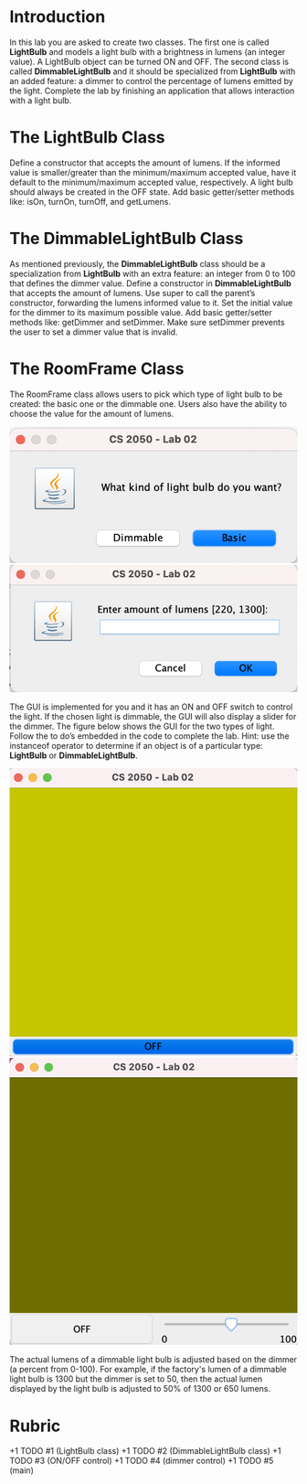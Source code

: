 # Introduction

In this lab you are asked to create two classes. The first one is called **LightBulb** and models a light bulb with a brightness in lumens (an integer value). A LightBulb object can be turned ON and OFF. The second class is called **DimmableLightBulb** and it should be specialized from **LightBulb** with an added feature: a dimmer to control the percentage of lumens emitted by the light. Complete the lab by finishing an application that allows interaction with a light bulb. 

# The LightBulb Class

Define a constructor that accepts the amount of lumens. If the informed value is smaller/greater than the minimum/maximum accepted value, have it default to the minimum/maximum accepted value, respectively. A light bulb should always be created in the OFF state. Add basic getter/setter methods like: isOn, turnOn, turnOff, and getLumens. 

# The DimmableLightBulb Class

As mentioned previously, the **DimmableLightBulb** class should be a specialization from **LightBulb** with an extra feature: an integer from 0 to 100 that defines the dimmer value. Define a constructor in **DimmableLightBulb** that accepts the amount of lumens. Use super to call the parent’s constructor, forwarding the lumens informed value to it. Set the initial value for the dimmer to its maximum possible value. Add basic getter/setter methods like: getDimmer and setDimmer. Make sure setDimmer prevents the user to set a dimmer value that is invalid. 

# The RoomFrame Class

The RoomFrame class allows users to pick which type of light bulb to be created: the basic one or the dimmable one. Users also have the ability to choose the value for the amount of lumens. 

![pic1.png](pics/pic1.png)
![pic2.png](pics/pic2.png)

The GUI is implemented for you and it has an ON and OFF switch to control the light.  If the chosen light is dimmable, the GUI will also display a slider for the dimmer. The figure below shows the GUI for the two types of light. Follow the to do’s embedded in the code to complete the lab. Hint: use the instanceof operator to determine if an object is of a particular type: **LightBulb** or **DimmableLightBulb**.

![pic1.png](pics/pic3.png)
![pic2.png](pics/pic4.png)

The actual lumens of a dimmable light bulb is adjusted based on the dimmer (a percent from 0-100). For example, if the factory's lumen of a dimmable light bulb is 1300 but the dimmer is set to 50, then the actual lumen displayed by the light bulb is adjusted to 50% of 1300 or 650 lumens. 

# Rubric

+1 TODO #1 (LightBulb class)
+1 TODO #2 (DimmableLightBulb class)
+1 TODO #3 (ON/OFF control)
+1 TODO #4 (dimmer control)
+1 TODO #5 (main)